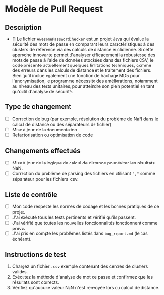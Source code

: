 # Modèle de Pull Request

## Description

- [] Le fichier `AwesomePasswordChecker` est un projet Java qui évalue la sécurité des mots de passe en comparant leurs caractéristiques à des clusters de référence via des calculs de distance euclidienne. Si cette approche innovante permet d'analyser efficacement la robustesse des mots de passe à l'aide de données stockées dans des fichiers CSV, le code présente actuellement quelques limitations techniques, comme des erreurs dans les calculs de distance et le traitement des fichiers. Bien qu'il inclue également une fonction de hachage MD5 pour l'anonymisation, le programme nécessite des améliorations, notamment au niveau des tests unitaires, pour atteindre son plein potentiel en tant qu'outil d'analyse de sécurité.


## Type de changement

- [ ] Correction de bug (par exemple, résolution du problème de NaN dans le calcul de distance ou des séparateurs de fichier)
- [ ] Mise à jour de la documentation
- [ ] Refactorisation ou optimisation de code

## Changements effectués

- [ ] Mise à jour de la logique de calcul de distance pour éviter les résultats NaN.
- [ ] Correction du problème de parsing des fichiers en utilisant `","` comme séparateur pour les fichiers .csv.

## Liste de contrôle

- [ ] Mon code respecte les normes de codage et les bonnes pratiques de ce projet.
- [ ] J'ai exécuté tous les tests pertinents et vérifié qu'ils passent.
- [ ] J'ai vérifié que toutes les nouvelles fonctionnalités fonctionnent comme prévu.
- [ ] J'ai pris en compte les problèmes listés dans `bug_report.md` (le cas échéant).

## Instructions de test

1. Chargez un fichier `.csv` exemple contenant des centres de clusters valides.
2. Exécutez la méthode d'analyse de mot de passe et confirmez que les résultats sont corrects.
3. Vérifiez qu'aucune valeur NaN n'est renvoyée lors du calcul de distance.
